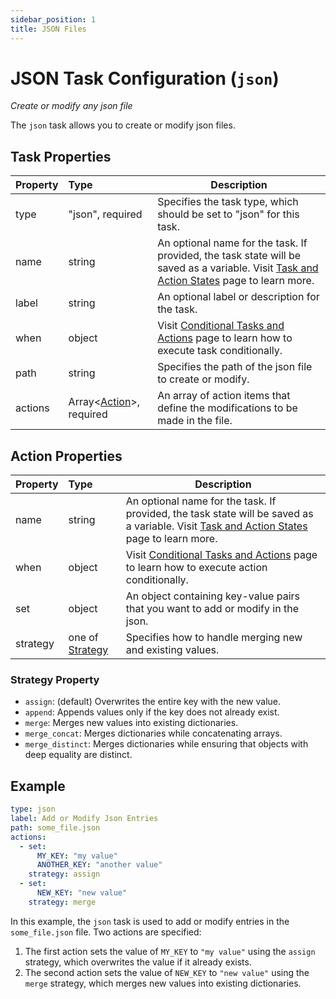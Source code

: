 ```yaml
---
sidebar_position: 1
title: JSON Files
---
```

# JSON Task Configuration (`json`)
_Create or modify any json file_

The `json` task allows you to create or modify json files.

## Task Properties

| Property | Type                                            | Description                                                                                                                                                  |
|:---------|:------------------------------------------------|--------------------------------------------------------------------------------------------------------------------------------------------------------------|
| type     | "json", required                                | Specifies the task type, which should be set to "json" for this task.                                                                                        |
| name     | string                                          | An optional name for the task. If provided, the task state will be saved as a variable. Visit [Task and Action States](../guides/states) page to learn more. |
| label    | string                                          | An optional label or description for the task.                                                                                                               |
| when     | object                                          | Visit [Conditional Tasks and Actions](../guides/when) page to learn how to execute task conditionally.                                                       |
| path     | string                                          | Specifies the path of the json file to create or modify.                                                                                                     |
| actions  | Array\<[Action](#action-properties)\>, required | An array of action items that define the modifications to be made in the file.                                                                               |

## Action Properties

| Property  | Type                                  | Description                                                                                                                                                  |
|:----------|:--------------------------------------|--------------------------------------------------------------------------------------------------------------------------------------------------------------|
| name      | string                                | An optional name for the task. If provided, the task state will be saved as a variable. Visit [Task and Action States](../guides/states) page to learn more. |
| when      | object                                | Visit [Conditional Tasks and Actions](../guides/when)  page to learn how to execute action conditionally.                                                    |
| set       | object                                | An object containing key-value pairs that you want to add or modify in the json.                                                                             |
| strategy  | one of [Strategy](#strategy-property) | Specifies how to handle merging new and existing values.                                                                                                     |

### Strategy Property

-   `assign`: (default) Overwrites the entire key with the new value.
-   `append`: Appends values only if the key does not already exist.
-   `merge`: Merges new values into existing dictionaries.
-   `merge_concat`: Merges dictionaries while concatenating arrays.
-   `merge_distinct`: Merges dictionaries while ensuring that objects with deep equality are distinct.

## Example

```yaml
type: json
label: Add or Modify Json Entries
path: some_file.json
actions:
  - set:
      MY_KEY: "my value"
      ANOTHER_KEY: "another value"
    strategy: assign
  - set:
      NEW_KEY: "new value"
    strategy: merge
```

In this example, the `json` task is used to add or modify entries in the `some_file.json` file. Two actions are specified:

1.  The first action sets the value of `MY_KEY` to `"my value"` using the `assign` strategy, which overwrites the value if it already exists.
2.  The second action sets the value of `NEW_KEY` to `"new value"` using the `merge` strategy, which merges new values into existing dictionaries.

